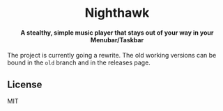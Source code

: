 <h1 align="center">
	<br>
	Nighthawk
	<br>
</h1>

<h4 align="center">A stealthy, simple music player that stays out of your way in your Menubar/Taskbar </h4>

The project is currently going a rewrite. The old working versions can be bound in the `old` branch and in the releases page.

## License

MIT
